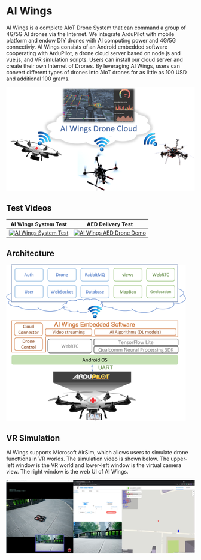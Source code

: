 # AI Wings

AI Wings is a complete AIoT Drone System that can command a group of 4G/5G AI drones via the Internet. We integrate ArduPilot with mobile platform and endow DIY drones with AI computing power and 4G/5G connectiviy. AI Wings consists of an Android embedded software cooperating with ArduPilot, a drone cloud server based on node.js and vue.js, and VR simulation scripts. Users can install our cloud server and create their own Internet of Drones. By leveraging AI Wings, users can convert different types of drones into AIoT drones for as little as 100 USD and additional 100 grams.

<img width=640 src="doc/img/ai_wings_arch.png"/>

## Test Videos

AI Wings System Test | AED Delivery Test
:-----------------------------------------:|:-------------------------------------------------------:
[![AI Wings System Test](http://img.youtube.com/vi/ou2W5PuoimQ/0.jpg)](https://www.youtube.com/watch?v=ou2W5PuoimQ) | [![AI Wings AED Drone Demo](http://img.youtube.com/vi/jq7bbERNfHk/0.jpg)](https://www.youtube.com/watch?v=jq7bbERNfHk)

## Architecture

<img width=480 src="doc/img/ai_wings_sw_arch.png">

## VR Simulation

AI Wings supports Microsoft AirSim, which allows users to simulate drone functtions in VR worlds. The simulation video is shown below. The upper-left window is the VR world and lower-left window is the virtual camera view. The right window is the web UI of AI Wings.

[![AI Wings VR Test](doc/img/ai_wings_airsim.png)](https://www.youtube.com/watch?v=v67eJAYtv8c)
